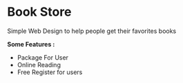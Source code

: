<h1>Book Store</h1>

<p>Simple Web Design to help people get their favorites books</p>
<p><strong>Some Features : </strong>
  <ul>
    <li>Package For User </li>
    <li>Online Reading</li>
    <li>Free Register for users</li>
  </ul>
</p>
